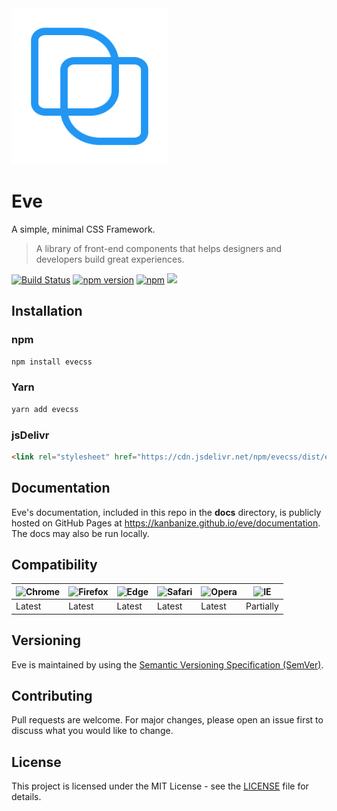 <a href="https://kanbanize.github.io/eve">
    <img src="https://raw.githubusercontent.com/kanbanize/eve/master/docs/website/assets/images/logo.png" alt="EveCSS" width="250" height="250">
</a>

# Eve

A simple, minimal CSS Framework.

> A library of front-end components that helps designers and developers build great experiences.

[![Build Status](https://travis-ci.org/kanbanize/eve.svg?branch=master)](https://travis-ci.org/kanbanize/eve)
[![npm version](https://img.shields.io/npm/v/evecss.svg)](https://www.npmjs.com/package/evecss)
[![npm](https://img.shields.io/npm/dm/evecss.svg)](https://www.npmjs.com/package/evecss)
[![](https://data.jsdelivr.com/v1/package/npm/evecss/badge?style=rounded)](https://www.jsdelivr.com/package/npm/evecss)

## Installation

### npm

```sh
npm install evecss
```

### Yarn

```sh
yarn add evecss
```

### jsDelivr

```html
<link rel="stylesheet" href="https://cdn.jsdelivr.net/npm/evecss/dist/eve.min.css">
```

## Documentation

Eve's documentation, included in this repo in the **docs** directory, is publicly hosted on GitHub Pages at https://kanbanize.github.io/eve/documentation. The docs may also be run locally.

## Compatibility

![Chrome](https://raw.github.com/alrra/browser-logos/master/src/chrome/chrome_24x24.png) | ![Firefox](https://raw.github.com/alrra/browser-logos/master/src/firefox/firefox_24x24.png) | ![Edge](https://raw.github.com/alrra/browser-logos/master/src/edge/edge_24x24.png) | ![Safari](https://raw.github.com/alrra/browser-logos/master/src/safari/safari_24x24.png) | ![Opera](https://raw.github.com/alrra/browser-logos/master/src/opera/opera_24x24.png) | ![IE](https://raw.github.com/alrra/browser-logos/master/src/archive/internet-explorer_9-11/internet-explorer_9-11_24x24.png)
--- | --- | --- | --- | --- | --- |
Latest | Latest | Latest | Latest | Latest | Partially |

## Versioning

Eve is maintained by using the [Semantic Versioning Specification (SemVer)](http://semver.org).

## Contributing

Pull requests are welcome. For major changes, please open an issue first to discuss what you would like to change.

## License

This project is licensed under the MIT License - see the [LICENSE](https://github.com/kanbanize/eve/blob/master/LICENSE) file for details.
